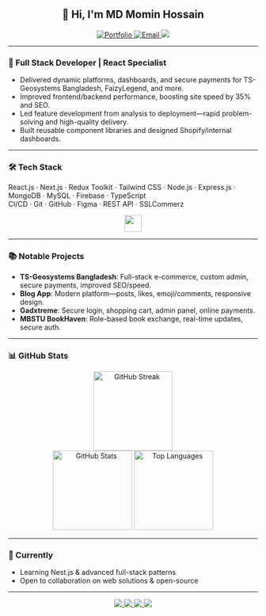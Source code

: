 <h2 align="center">👋 Hi, I'm MD Momin Hossain</h2>

<p align="center">
  <a href="https://momin-hossain.netlify.app" target="_blank">
    <img src="https://img.shields.io/badge/Portfolio-FF0066?style=for-the-badge&logo=vercel&logoColor=white" alt="Portfolio" />
  </a>
  <a href="mailto:mominitmbstu@gmail.com">
    <img src="https://img.shields.io/badge/Email-D14836?style=for-the-badge&logo=gmail&logoColor=white" alt="Email" />
  </a>
  <a href="https://linkedin.com/in/mominalways" target="_blank">
    <img src="https://img.shields.io/badge/LinkedIn-0A66C2?style=for-the-badge&logo=linkedin&logoColor=white" />
  </a>
</p>

---

### 🚀 Full Stack Developer | React Specialist

- Delivered dynamic platforms, dashboards, and secure payments for TS-Geosystems Bangladesh, FaizyLegend, and more.
- Improved frontend/backend performance, boosting site speed by 35% and SEO.
- Led feature development from analysis to deployment—rapid problem-solving and high-quality delivery.
- Built reusable component libraries and designed Shopify/internal dashboards.

---

### 🛠️ Tech Stack

React.js · Next.js · Redux Toolkit · Tailwind CSS · Node.js · Express.js · MongoDB · MySQL · Firebase · TypeScript  
CI/CD · Git · GitHub · Figma · REST API · SSLCommerz

<p align="center">
  <img src="https://skillicons.dev/icons?i=react,nextjs,redux,tailwind,nodejs,express,mongodb,mysql,ts,firebase,git,github" height="34" />
</p>

---

### 📚 Notable Projects

- **TS-Geosystems Bangladesh**: Full-stack e-commerce, custom admin, secure payments, improved SEO/speed.
- **Blog App**: Modern platform—posts, likes, emoji/comments, responsive design.
- **Gadxtreme**: Secure login, shopping cart, admin panel, online payments.
- **MBSTU BookHaven**: Role-based book exchange, real-time updates, secure auth.

---

### 📊 GitHub Stats

<p align="center">
  <img height="160" src="https://streak-stats.demolab.com/?user=cssmh&theme=radical&border=true&background=0d1117&ring=ff0066&fire=ff0066&currStreakNum=ffffff&currStreakLabel=ffffff&sideNums=ffffff&sideLabels=ffffff&dates=ffffff&include_private=true" alt="GitHub Streak" /><br/>
  <img height="160" src="https://github-readme-stats.vercel.app/api?username=cssmh&show_icons=true&theme=radical&count_private=true&border=true&bg_color=0d1117&title_color=ff0066&icon_color=ff0066&text_color=ffffff" alt="GitHub Stats" />
  <img height="160" src="https://github-readme-stats.vercel.app/api/top-langs/?username=cssmh&layout=compact&theme=radical&langs_count=8&border=true&bg_color=0d1117&title_color=ff0066&text_color=ffffff" alt="Top Languages" />
</p>

---

### 🌱 Currently

- Learning Nest.js & advanced full-stack patterns
- Open to collaboration on web solutions & open-source

---

<p align="center">
  <a href="https://linkedin.com/in/mominalways" target="_blank">
    <img src="https://img.shields.io/badge/LinkedIn-0A66C2?style=for-the-badge&logo=linkedin&logoColor=white" />
  </a>
  <a href="https://x.com/erdmomin" target="_blank">
    <img src="https://img.shields.io/badge/X-000000?style=for-the-badge&logo=x&logoColor=white" />
  </a>
  <a href="https://www.instagram.com/tourist_offl" target="_blank">
    <img src="https://img.shields.io/badge/Instagram-E4405F?style=for-the-badge&logo=instagram&logoColor=white" />
  </a>
  <a href="https://youtube.com/@tourist19" target="_blank">
    <img src="https://img.shields.io/badge/YouTube-FF0000?style=for-the-badge&logo=youtube&logoColor=white" />
  </a>
</p>
